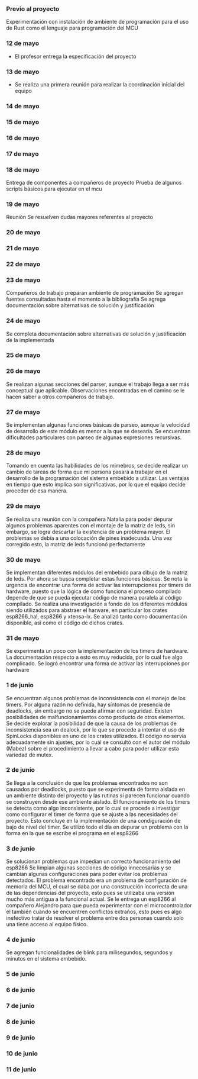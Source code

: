 ### Previo al proyecto

Experimentación con instalación de ambiente de programación para el uso de Rust como el lenguaje para programación del MCU

### 12 de mayo

- El profesor entrega la especificación del proyecto

### 13 de mayo

- Se realiza una primera reunión para realizar la coordinación inicial del equipo

### 14 de mayo

### 15 de mayo

### 16 de mayo

### 17 de mayo

### 18 de mayo

Entrega de componentes a compañeros de proyecto
Prueba de algunos scripts básicos para ejecutar en el mcu

### 19 de mayo

Reunión
Se resuelven dudas mayores referentes al proyecto

### 20 de mayo

### 21 de mayo

### 22 de mayo

### 23 de mayo

Compañeros de trabajo preparan ambiente de programación
Se agregan fuentes consultadas hasta el momento a la bibliografía
Se agrega documentación sobre alternativas de solución y justificación 

### 24 de mayo

Se completa documentación sobre alternativas de solución y justificación de la implementada

### 25 de mayo


### 26 de mayo

Se realizan algunas secciones del parser, aunque el trabajo llega a ser más conceptual que aplicable. Observaciones encontradas en el camino se le hacen saber a otros compañeros de trabajo.

### 27 de mayo

Se implementan algunas funciones básicas de parseo, aunque la velocidad de desarrollo de este módulo es menor a la que se desearía. 
Se encuentran dificultades particulares con parseo de algunas expresiones recursivas.

### 28 de mayo

Tomando en cuenta las habilidades de los mimebros, se decide realizar un cambio de tareas de forma que mi persona pasará a trabajar en el desarrollo de la programación del sistema embebido a utilizar. Las ventajas en tiempo que esto implica son significativas, por lo que el equipo decide proceder de esa manera.

### 29 de mayo

Se realiza una reunión con la compañera Natalia para poder depurar algunos problemas aparentes con el montaje de la matriz de leds, sin embargo, se logra descartar la existencia de un problema mayor. El problemas se debía a una colocación de pines inadecuada. Una vez corregido esto, la matriz de leds funcionó perfectamente

### 30 de mayo

Se implementan diferentes módulos del embebido para dibujo de la matriz de leds. Por ahora se busca completar estas funciones básicas.
Se nota la urgencia de encontrar una forma de activar las interrupciones por timers de hardware, puesto que la lógica de como funciona el proceso compilado depende de que se pueda ejecutar código de manera paralela al código compilado.
Se realiza una investigación a fondo de los diferentes módulos siendo utilizados para abstraer el harware, en particular los crates esp8266_hal, esp8266 y xtensa-lx. Se analizó tanto como documentación disponible, así como el código de dichos crates.

### 31 de mayo

Se experimenta un poco con la implementación de los timers de hardware. La documentación respecto a esto es muy reducida, por lo cual fue algo complicado.
Se logró encontrar una forma de activar las interrupciones por hardware

### 1 de junio

Se encuentran algunos problemas de inconsistencia con el manejo de los timers. Por alguna razón no definida, hay síntomas de presencia de deadlocks, sin embargo no se puede afirmar con seguridad. Existen posibilidades de malfuncionamientos como producto de otros elementos. 
Se decide explorar la posibilidad de que la causa de los problemas de inconsistencia sea un dealock, por lo que se procede a intentar el uso de SpinLocks disponibles en uno de los crates utilizados. El código no servía adecuadamente sin ajustes, por lo cuál se consultó con el autor del módulo (Mabez) sobre el procedimiento a llevar a cabo para poder utilizar esta variedad de mutex.

### 2 de junio

Se llega a la conclusión de que los problemas encontrados no son causados por deadlocks, puesto que se experimenta de forma aislada en un ambiente distinto del proyecto y las rutinas sí parecen funcionar cuando se construyen desde ese ambiente aislado. 
El funcionamiento de los timers se detecta como algo inconsistente, por lo cual se procede a investigar como configurar el timer de forma que se ajuste a las necesidades del proyecto. Esto concluye en la implementación de una condiguración de bajo de nivel del timer.
Se utilizó todo el día en depurar un problema con la forma en la que se escribe el programa en el esp8266

### 3 de junio

Se solucionan problemas que impedían un correcto funcionamiento del esp8266
Se limpian algunas secciones de código innecesarias y se cambian algunas configuraciones para poder evitar los problemas detectados.
El problema encontrado era un problema de configuración de memoria del MCU, el cual se daba por una construcción incorrecta de una de las dependencias del proyecto, esto pues se utilizaba una versión mucho más antigua a la funcional actual.
Se le entrega un esp8266 al compañero Alejandro para que pueda experimentar con el microcontrolador él también cuando se encuentren conflictos extraños, esto pues es algo inefectivo tratar de resolver el problema entre dos personas cuando solo una tiene acceso al equipo físico. 

### 4 de junio

Se agregan funcionalidades de blink para milisegundos, segundos y minutos en el sistema embebido.

### 5 de junio

### 6 de junio

### 7 de junio

### 8 de junio

### 9 de junio

### 10 de junio

### 11 de junio


